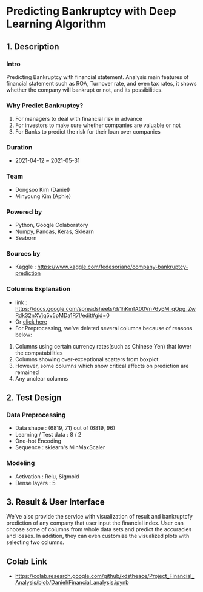 # **Predicting Bankruptcy with Deep Learning Algorithm**
## 1. Description
### Intro
  Predicting Bankruptcy with financial statement.
  Analysis main features of financial statement such as ROA, Turnover rate,
  and even tax rates, it shows whether the company will bankrupt or not, and its
  possibilities.
### Why Predict Bankruptcy?
  1. For managers to deal with financial risk in advance
  2. For investors to make sure whether companies are valuable or not
  3. For Banks to predict the risk for their loan over companies
### Duration
  - 2021-04-12 ~ 2021-05-31
### Team
  - Dongsoo Kim (Daniel)
  - Minyoung Kim (Aphie)
### Powered by
  - Python, Google Colaboratory
  - Numpy, Pandas, Keras, Sklearn
  - Seaborn
### Sources by
  - Kaggle : https://www.kaggle.com/fedesoriano/company-bankruptcy-prediction
### Columns Explanation
  - link : https://docs.google.com/spreadsheets/d/1hKmfA00Vn76y6M_qQpg_ZwRdk32nXVjq5v5pMDa1R7I/edit#gid=0
  - Or <a href = './Column Explanation.xlsx'>click here</a>
  - For Preprocessing, we've deleted several columns because of reasons below:
  1. Columns using certain currency rates(such as Chinese Yen) that lower the compatabilities
  2. Columns showing over-exceptional scatters from boxplot
  3. However, some columns which show critical affects on prediction are remained 
  4. Any unclear columns
## 2. Test Design
### Data Preprocessing
- Data shape : (6819, 71) out of (6819, 96)
- Learning / Test data : 8 / 2
- One-hot Encoding
- Sequence : sklearn's MinMaxScaler
### Modeling
- Activation : Relu, Sigmoid
- Dense layers : 5

## 3. Result & User Interface
We've also provide the service with visualization of result and bankruptcfy prediction of any company that user input the financial index.
User can choose some of columns from whole data sets and predict the accuracies and losses. In addition, they can even customize the visualized plots with selecting two columns.

## Colab Link
- https://colab.research.google.com/github/kdstheace/Project_Financial_Analysis/blob/Daniel/Financial_analysis.ipynb
